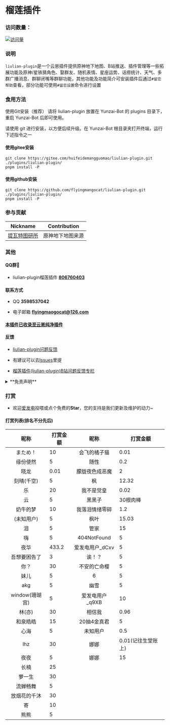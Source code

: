 #  **榴莲插件**            
 
### 访问数量：
[![访问量](https://profile-counter.glitch.me/liulian-plugin/count.svg)](https://gitee.com/huifeidemangguomaocoder/liulian-plugin)

### **说明**
`liulian-plugin`是一个云崽插件提供原神地下地图、B站推送、插件管理等一些拓展功能及原神/星铁猜角色、娶群友、随机表情、星座运势、话痨统计、天气、多群广播消息、群聊闭嘴等群聊功能，其他功能及功能简介可安装插件后通过`#留恋帮助`查看，部分功能可使用`#留恋设置`命令进行设置

### **食用方法**

使用Git安装（推荐）
请将 liulian-plugin 放置在 Yunzai-Bot 的 plugins 目录下，重启 Yunzai-Bot 后即可使用。

请使用 git 进行安装，以方便后续升级。在 Yunzai-Bot 根目录夹打开终端，运行下述指令之一 

#### 使用gitee安装
```
git clone https://gitee.com/huifeidemangguomao/liulian-plugin.git ./plugins/liulian-plugin/
pnpm install -P
``` 

#### 使用github安装 
```
git clone https://github.com/flyingmangocat/liulian-plugin.git ./plugins/liulian-plugin/
pnpm install -P
```

### **参与贡献**
| Nickname                                                     | Contribution                        |
| :----------------------------------------------------------: | ----------------------------------- |
|[提瓦特图研所](https://m.bilibili.com/space/1872522256?share_from=space&share_medium=android&share_plat=android&share_session_id=246f71fc-347b-4371-b8cf-2e51df9d0572&share_source=COPY&share_tag=s_i&timestamp=1665512676&unique_k=nXaICOt) | 原神地下地图来源 |

### **其他**

#### QQ群🌾

* liulian-plugin榴莲插件   **[806760403](http://qm.qq.com/cgi-bin/qm/qr?_wv=1027&k=sbYoEYRgwMkO66UsD1RIjyQMys1SSFsn&authKey=LWGw08%2BP0EQepYtZ19T3gRYEbTiV0YeodQTcthEmNdIHnxID%2BT9TTYnYuSGKTjqm&noverify=0&group_code=806760403)**

#### 联系方式
 
* QQ **3598537042**
 
* 电子邮箱 **flyingmaogocat@126.com**

#### [本插件已收录至**云崽纯净插件**](https://gitee.com/huifeidemangguomao/yunzai-one-button/blob/master/include.md)

#### **反馈**

* [liulian-plugin问题反馈](https://pd.qq.com/s/ewii86r08)

* 有建议可以去[Issues](https://gitee.com/huifeidemangguomao/liulian-plugin/issues)里提

* [榴莲插件(liulian-plugin)B站问题反馈专栏](https://b23.tv/GecaEsK)
 
<details><summary>**免责声明**</summary>

* 本插件及云崽禁止**任何形式**的商用和违法用途，仅供小范围使用和学习，如违反相关规定，后果自负

* 插件内部分内容已获取相关作者授权，禁止在未授权的情况下使用，本插件内所有内容禁止以任何形式用以冒充、反串、水军、侵犯他人权益、无底线粉丝行为、诈骗等不正当用途，如违反相关规定插件作者有权追究

* 已授权内容需要按照要求标明作者出处等，并禁止任何形式的商业或违法用途，如违反授权相关要求，本插件作者及内容相关作者有权追究责任

* 本插件的图片与其他素材均来自于网络，仅供交流学习使用，如有侵权请联系，会立即删除

</details> 
  
### **打赏**

* 欢迎[爱发电](https://afdian.net/a/huifeidemangguomao)投喂或点个免费的**Star**，您的支持是我们更新及维护的动力~

#### **打赏列表**(排名不分先后)
| 昵称          | 打赏金额         | 昵称          | 打赏金额          |
| :------------: | --------- | :------------: | --------- | 
|まため！| 10 |会飞的橘子猫 |0.01 |
|缘份使然 | 5 |随性 |0.2 |
|晓龙 |0.01 |朦胧夜色成恶魔 |2 |
|刻晴(千空) |5 |枫 |12.32 |
|乐 |20 |我不是觉皇 |0.02 |
|云 |5 |黑黑子 |30根肉棒 |
|奶牛的梦 |10 |我落泪情绪零碎 |1.2 |
|(未知用户) |5 |枫叶 |15.03 |
|泪 |5 |管家 |15 |
|嗨 |5 |404NotFound |5 |
|夜华 |433.2 |爱发电用户_dCxv |5 | 
|吾想要困告了 |3 |诶！？ |5 |
|你？ |30 |不安的亡命樱 |5 |
|妹儿 |5 |6 |5 |
|akg |5 |幽雪 |5 |
|window(珊瑚宫) |5 |爱发电用户_q9XB |10 |
|林(亦) |30 |相信我 |0.96 |
|和泉皓皓 |15 |20抽4金真君 |5 |
|心海 |5 |未知用户 |0.5 |
|lhz |30 |娜娜 |0.01(记往生堂账上) |
|夜夜 |5 |娜娜 |15 |
|长楠 |25 |
|萝一生 |30 |
|流蝉畅舞 |5 |
|放烟花的千沐 |30 |
|寄 |10 |
|熊熊 |5 |